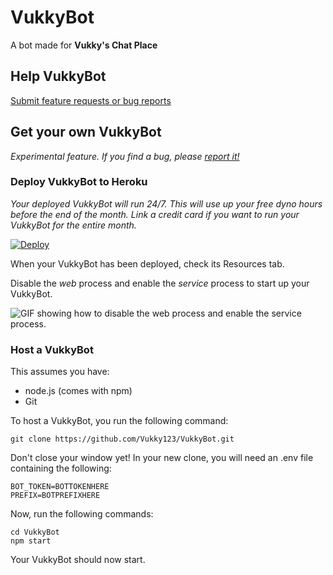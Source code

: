 # VukkyBot
A bot made for **Vukky's Chat Place**

## Help VukkyBot
[Submit feature requests or bug reports](https://github.com/Vukky123/VukkyBot/issues/new/choose)

## Get your own VukkyBot
*Experimental feature. If you find a bug, please [report it!](https://github.com/Vukky123/VukkyBot/issues/new/choose)*

### Deploy VukkyBot to Heroku

*Your deployed VukkyBot will run 24/7. This will use up your free dyno hours before the end of the month. Link a credit card if you want to run your VukkyBot for the entire month.*

[![Deploy](https://www.herokucdn.com/deploy/button.svg)](https://heroku.com/deploy)

When your VukkyBot has been deployed, check its Resources tab.

Disable the *web* process and enable the *service* process to start up your VukkyBot.

![GIF showing how to disable the web process and enable the service process.](https://i.imgur.com/Bh39dW4.gif)

### Host a VukkyBot

This assumes you have:
- node.js (comes with npm)
- Git

To host a VukkyBot, you run the following command:
```
git clone https://github.com/Vukky123/VukkyBot.git
```
Don't close your window yet!
In your new clone, you will need an .env file containing the following:
```
BOT_TOKEN=BOTTOKENHERE
PREFIX=BOTPREFIXHERE
```
Now, run the following commands:
```
cd VukkyBot
npm start
```
Your VukkyBot should now start.
